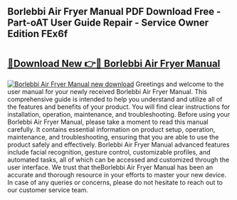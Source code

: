 ## Borlebbi Air Fryer Manual PDF Download Free - Part-oAT User Guide Repair - Service Owner Edition FEx6f

# <h2><a href="http://bc12120.oget.top/?id=Borlebbi+Air+Fryer+Manual">🔗Download New 👉🔴 Borlebbi Air Fryer Manual</a></h2>

[![Borlebbi Air Fryer Manual new download](https://i.imgur.com/5g1atiW.png)](http://bc12120.oget.top/?id=Borlebbi+Air+Fryer+Manual)
Greetings and welcome to the user manual for your newly received Borlebbi Air Fryer Manual. This comprehensive guide is intended to help you understand and utilize all of the features and benefits of your product. You will find clear instructions for installation, operation, maintenance, and troubleshooting. Before using your Borlebbi Air Fryer Manual, please take a moment to read this manual carefully. It contains essential information on product setup, operation, maintenance, and troubleshooting, ensuring that you are able to use the product safely and effectively. Borlebbi Air Fryer Manual advanced features include facial recognition, gesture control, customizable profiles, and automated tasks, all of which can be accessed and customized through the user interface. We trust that theBorlebbi Air Fryer Manual has been an accurate and thorough resource in your efforts to master your new device. In case of any queries or concerns, please do not hesitate to reach out to our customer service team.
